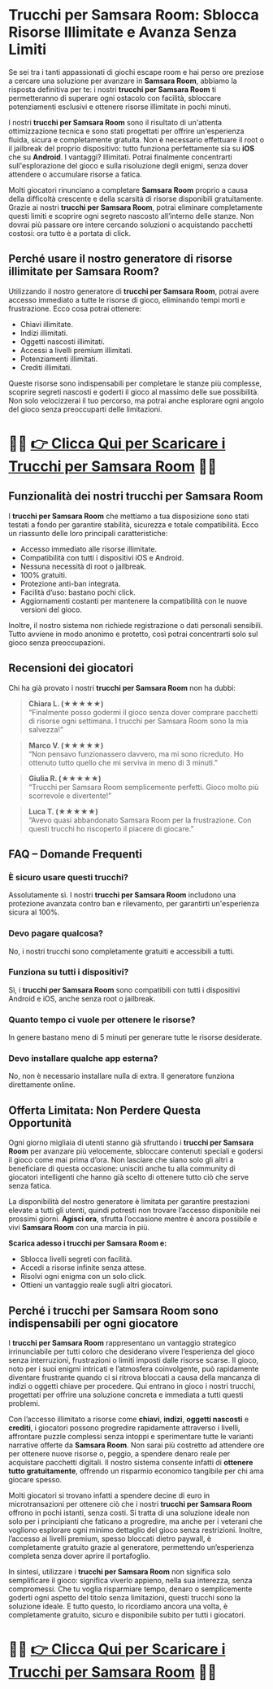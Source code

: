 <h1>Trucchi per Samsara Room: Sblocca Risorse Illimitate e Avanza Senza Limiti</h1>

<p>Se sei tra i tanti appassionati di giochi escape room e hai perso ore preziose a cercare una soluzione per avanzare in <strong>Samsara Room</strong>, abbiamo la risposta definitiva per te: i nostri <strong>trucchi per Samsara Room</strong> ti permetteranno di superare ogni ostacolo con facilità, sbloccare potenziamenti esclusivi e ottenere risorse illimitate in pochi minuti.</p>

<p>I nostri <strong>trucchi per Samsara Room</strong> sono il risultato di un'attenta ottimizzazione tecnica e sono stati progettati per offrire un'esperienza fluida, sicura e completamente gratuita. Non è necessario effettuare il root o il jailbreak del proprio dispositivo: tutto funziona perfettamente sia su <strong>iOS</strong> che su <strong>Android</strong>. I vantaggi? Illimitati. Potrai finalmente concentrarti sull'esplorazione del gioco e sulla risoluzione degli enigmi, senza dover attendere o accumulare risorse a fatica.</p>

<p>Molti giocatori rinunciano a completare <strong>Samsara Room</strong> proprio a causa della difficoltà crescente e della scarsità di risorse disponibili gratuitamente. Grazie ai nostri <strong>trucchi per Samsara Room</strong>, potrai eliminare completamente questi limiti e scoprire ogni segreto nascosto all’interno delle stanze. Non dovrai più passare ore intere cercando soluzioni o acquistando pacchetti costosi: ora tutto è a portata di click.</p>

<h2>Perché usare il nostro generatore di risorse illimitate per Samsara Room?</h2>

<p>Utilizzando il nostro generatore di <strong>trucchi per Samsara Room</strong>, potrai avere accesso immediato a tutte le risorse di gioco, eliminando tempi morti e frustrazione. Ecco cosa potrai ottenere:</p>

<ul>
  <li>Chiavi illimitate.</li>
  <li>Indizi illimitati.</li>
  <li>Oggetti nascosti illimitati.</li>
  <li>Accessi a livelli premium illimitati.</li>
  <li>Potenziamenti illimitati.</li>
  <li>Crediti illimitati.</li>
</ul>

<p>Queste risorse sono indispensabili per completare le stanze più complesse, scoprire segreti nascosti e goderti il gioco al massimo delle sue possibilità. Non solo velocizzerai il tuo percorso, ma potrai anche esplorare ogni angolo del gioco senza preoccuparti delle limitazioni.</p>

# 🔴🔴 **[👉 Clicca Qui per Scaricare i Trucchi per Samsara Room](https://tinyurl.com/MobileLeggenda)** 🔴🔴

<h2>Funzionalità dei nostri trucchi per Samsara Room</h2>

<p>I <strong>trucchi per Samsara Room</strong> che mettiamo a tua disposizione sono stati testati a fondo per garantire stabilità, sicurezza e totale compatibilità. Ecco un riassunto delle loro principali caratteristiche:</p>

<ul>
  <li>Accesso immediato alle risorse illimitate.</li>
  <li>Compatibilità con tutti i dispositivi iOS e Android.</li>
  <li>Nessuna necessità di root o jailbreak.</li>
  <li>100% gratuiti.</li>
  <li>Protezione anti-ban integrata.</li>
  <li>Facilità d’uso: bastano pochi click.</li>
  <li>Aggiornamenti costanti per mantenere la compatibilità con le nuove versioni del gioco.</li>
</ul>

<p>Inoltre, il nostro sistema non richiede registrazione o dati personali sensibili. Tutto avviene in modo anonimo e protetto, così potrai concentrarti solo sul gioco senza preoccupazioni.</p>

<h2>Recensioni dei giocatori</h2>

<p>Chi ha già provato i nostri <strong>trucchi per Samsara Room</strong> non ha dubbi:</p>

<blockquote>
  <p><strong>Chiara L. (★★★★★)</strong><br>
  “Finalmente posso godermi il gioco senza dover comprare pacchetti di risorse ogni settimana. I trucchi per Samsara Room sono la mia salvezza!”</p>
</blockquote>

<blockquote>
  <p><strong>Marco V. (★★★★★)</strong><br>
  “Non pensavo funzionassero davvero, ma mi sono ricreduto. Ho ottenuto tutto quello che mi serviva in meno di 3 minuti.”</p>
</blockquote>

<blockquote>
  <p><strong>Giulia R. (★★★★★)</strong><br>
  “Trucchi per Samsara Room semplicemente perfetti. Gioco molto più scorrevole e divertente!”</p>
</blockquote>

<blockquote>
  <p><strong>Luca T. (★★★★★)</strong><br>
  “Avevo quasi abbandonato Samsara Room per la frustrazione. Con questi trucchi ho riscoperto il piacere di giocare.”</p>
</blockquote>

<h2>FAQ – Domande Frequenti</h2>

<h3>È sicuro usare questi trucchi?</h3>
<p>Assolutamente sì. I nostri <strong>trucchi per Samsara Room</strong> includono una protezione avanzata contro ban e rilevamento, per garantirti un'esperienza sicura al 100%.</p>

<h3>Devo pagare qualcosa?</h3>
<p>No, i nostri trucchi sono completamente gratuiti e accessibili a tutti.</p>

<h3>Funziona su tutti i dispositivi?</h3>
<p>Sì, i <strong>trucchi per Samsara Room</strong> sono compatibili con tutti i dispositivi Android e iOS, anche senza root o jailbreak.</p>

<h3>Quanto tempo ci vuole per ottenere le risorse?</h3>
<p>In genere bastano meno di 5 minuti per generare tutte le risorse desiderate.</p>

<h3>Devo installare qualche app esterna?</h3>
<p>No, non è necessario installare nulla di extra. Il generatore funziona direttamente online.</p>

<h2>Offerta Limitata: Non Perdere Questa Opportunità</h2>

<p>Ogni giorno migliaia di utenti stanno già sfruttando i <strong>trucchi per Samsara Room</strong> per avanzare più velocemente, sbloccare contenuti speciali e godersi il gioco come mai prima d’ora. Non lasciare che siano solo gli altri a beneficiare di questa occasione: unisciti anche tu alla community di giocatori intelligenti che hanno già scelto di ottenere tutto ciò che serve senza fatica.</p>

<p>La disponibilità del nostro generatore è limitata per garantire prestazioni elevate a tutti gli utenti, quindi potresti non trovare l’accesso disponibile nei prossimi giorni. <strong>Agisci ora</strong>, sfrutta l’occasione mentre è ancora possibile e vivi <strong>Samsara Room</strong> con una marcia in più.</p>

<p><strong>Scarica adesso i trucchi per Samsara Room e:</strong></p>

<ul>
  <li>Sblocca livelli segreti con facilità.</li>
  <li>Accedi a risorse infinite senza attese.</li>
  <li>Risolvi ogni enigma con un solo click.</li>
  <li>Ottieni un vantaggio reale sugli altri giocatori.</li>
</ul>

<h2>Perché i trucchi per Samsara Room sono indispensabili per ogni giocatore</h2>

<p>I <strong>trucchi per Samsara Room</strong> rappresentano un vantaggio strategico irrinunciabile per tutti coloro che desiderano vivere l’esperienza del gioco senza interruzioni, frustrazioni o limiti imposti dalle risorse scarse. Il gioco, noto per i suoi enigmi intricati e l’atmosfera coinvolgente, può rapidamente diventare frustrante quando ci si ritrova bloccati a causa della mancanza di indizi o oggetti chiave per procedere. Qui entrano in gioco i nostri trucchi, progettati per offrire una soluzione concreta e immediata a tutti questi problemi.</p>

<p>Con l’accesso illimitato a risorse come <strong>chiavi</strong>, <strong>indizi</strong>, <strong>oggetti nascosti</strong> e <strong>crediti</strong>, i giocatori possono progredire rapidamente attraverso i livelli, affrontare puzzle complessi senza intoppi e sperimentare tutte le varianti narrative offerte da <strong>Samsara Room</strong>. Non sarai più costretto ad attendere ore per ottenere nuove risorse o, peggio, a spendere denaro reale per acquistare pacchetti digitali. Il nostro sistema consente infatti di <strong>ottenere tutto gratuitamente</strong>, offrendo un risparmio economico tangibile per chi ama giocare spesso.</p>

<p>Molti giocatori si trovano infatti a spendere decine di euro in microtransazioni per ottenere ciò che i nostri <strong>trucchi per Samsara Room</strong> offrono in pochi istanti, senza costi. Si tratta di una soluzione ideale non solo per i principianti che faticano a progredire, ma anche per i veterani che vogliono esplorare ogni minimo dettaglio del gioco senza restrizioni. Inoltre, l’accesso ai livelli premium, spesso bloccati dietro paywall, è completamente gratuito grazie al generatore, permettendo un’esperienza completa senza dover aprire il portafoglio.</p>

<p>In sintesi, utilizzare i <strong>trucchi per Samsara Room</strong> non significa solo semplificare il gioco: significa viverlo appieno, nella sua interezza, senza compromessi. Che tu voglia risparmiare tempo, denaro o semplicemente goderti ogni aspetto del titolo senza limitazioni, questi trucchi sono la soluzione ideale. E tutto questo, lo ricordiamo ancora una volta, è completamente gratuito, sicuro e disponibile subito per tutti i giocatori.</p>

# 🔴🔴 **[👉 Clicca Qui per Scaricare i Trucchi per Samsara Room](https://tinyurl.com/MobileLeggenda)** 🔴🔴
